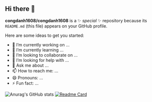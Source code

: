 ## Hi there 👋


**congdanh1608/congdanh1608** is a ✨ _special_ ✨ repository because its `README.md` (this file) appears on your GitHub profile.

Here are some ideas to get you started:

- 🔭 I’m currently working on ...
- 🌱 I’m currently learning ...
- 👯 I’m looking to collaborate on ...
- 🤔 I’m looking for help with ...
- 💬 Ask me about ...
- 📫 How to reach me: ...
- 😄 Pronouns: ...
- ⚡ Fun fact: ...

![Anurag's GitHub stats](https://github-readme-stats.vercel.app/api?username=congdanh1608&show_icons=true&theme=transparent)
[![Readme Card](https://github-readme-stats.vercel.app/api?username=congdanh1608&repo=my-cool-project&theme=tokyonight)](https://github.com/SilverWolf/my-cool-project)

